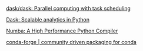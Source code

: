 [dask/dask: Parallel computing with task scheduling](https://github.com/dask/dask)

[Dask: Scalable analytics in Python](https://dask.org/)

[Numba: A High Performance Python Compiler](http://numba.pydata.org/)

[conda-forge | community driven packaging for conda](https://conda-forge.org/)
